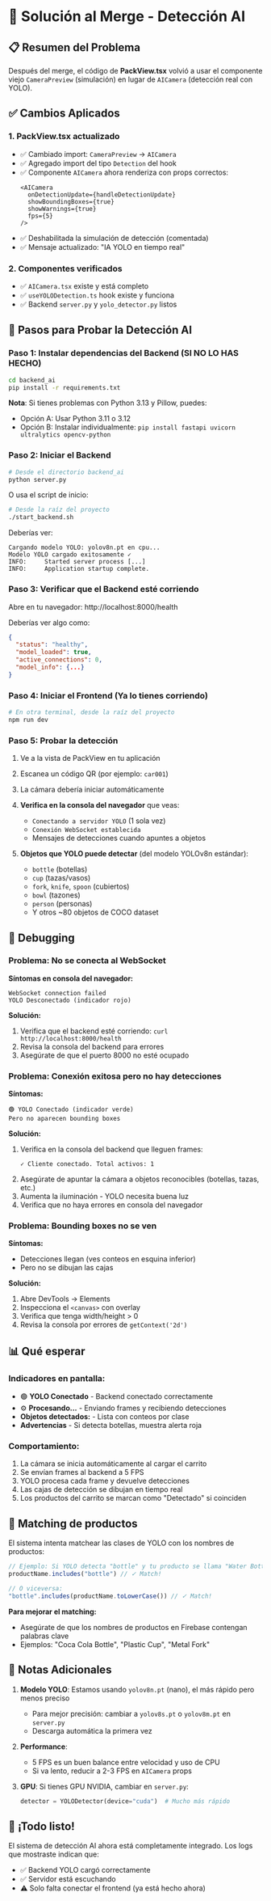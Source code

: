 # 🔧 Solución al Merge - Detección AI

## 📋 Resumen del Problema

Después del merge, el código de **PackView.tsx** volvió a usar el componente viejo `CameraPreview` (simulación) en lugar de `AICamera` (detección real con YOLO).

## ✅ Cambios Aplicados

### 1. **PackView.tsx actualizado**
- ✅ Cambiado import: `CameraPreview` → `AICamera`
- ✅ Agregado import del tipo `Detection` del hook
- ✅ Componente `AICamera` ahora renderiza con props correctos:
  ```tsx
  <AICamera 
    onDetectionUpdate={handleDetectionUpdate}
    showBoundingBoxes={true}
    showWarnings={true}
    fps={5}
  />
  ```
- ✅ Deshabilitada la simulación de detección (comentada)
- ✅ Mensaje actualizado: "IA YOLO en tiempo real"

### 2. **Componentes verificados**
- ✅ `AICamera.tsx` existe y está completo
- ✅ `useYOLODetection.ts` hook existe y funciona
- ✅ Backend `server.py` y `yolo_detector.py` listos

## 🚀 Pasos para Probar la Detección AI

### Paso 1: Instalar dependencias del Backend (SI NO LO HAS HECHO)

```bash
cd backend_ai
pip install -r requirements.txt
```

**Nota**: Si tienes problemas con Python 3.13 y Pillow, puedes:
- Opción A: Usar Python 3.11 o 3.12
- Opción B: Instalar individualmente: `pip install fastapi uvicorn ultralytics opencv-python`

### Paso 2: Iniciar el Backend

```bash
# Desde el directorio backend_ai
python server.py
```

O usa el script de inicio:
```bash
# Desde la raíz del proyecto
./start_backend.sh
```

Deberías ver:
```
Cargando modelo YOLO: yolov8n.pt en cpu...
Modelo YOLO cargado exitosamente ✓
INFO:     Started server process [...]
INFO:     Application startup complete.
```

### Paso 3: Verificar que el Backend esté corriendo

Abre en tu navegador: http://localhost:8000/health

Deberías ver algo como:
```json
{
  "status": "healthy",
  "model_loaded": true,
  "active_connections": 0,
  "model_info": {...}
}
```

### Paso 4: Iniciar el Frontend (Ya lo tienes corriendo)

```bash
# En otra terminal, desde la raíz del proyecto
npm run dev
```

### Paso 5: Probar la detección

1. Ve a la vista de PackView en tu aplicación
2. Escanea un código QR (por ejemplo: `car001`)
3. La cámara debería iniciar automáticamente
4. **Verifica en la consola del navegador** que veas:
   - `Conectando a servidor YOLO` (1 sola vez)
   - `Conexión WebSocket establecida`
   - Mensajes de detecciones cuando apuntes a objetos

5. **Objetos que YOLO puede detectar** (del modelo YOLOv8n estándar):
   - `bottle` (botellas)
   - `cup` (tazas/vasos)
   - `fork`, `knife`, `spoon` (cubiertos)
   - `bowl` (tazones)
   - `person` (personas)
   - Y otros ~80 objetos de COCO dataset

## 🐛 Debugging

### Problema: No se conecta al WebSocket

**Síntomas en consola del navegador:**
```
WebSocket connection failed
YOLO Desconectado (indicador rojo)
```

**Solución:**
1. Verifica que el backend esté corriendo: `curl http://localhost:8000/health`
2. Revisa la consola del backend para errores
3. Asegúrate de que el puerto 8000 no esté ocupado

### Problema: Conexión exitosa pero no hay detecciones

**Síntomas:**
```
🟢 YOLO Conectado (indicador verde)
Pero no aparecen bounding boxes
```

**Solución:**
1. Verifica en la consola del backend que lleguen frames:
   ```
   ✓ Cliente conectado. Total activos: 1
   ```
2. Asegúrate de apuntar la cámara a objetos reconocibles (botellas, tazas, etc.)
3. Aumenta la iluminación - YOLO necesita buena luz
4. Verifica que no haya errores en consola del navegador

### Problema: Bounding boxes no se ven

**Síntomas:**
- Detecciones llegan (ves conteos en esquina inferior)
- Pero no se dibujan las cajas

**Solución:**
1. Abre DevTools → Elements
2. Inspecciona el `<canvas>` con overlay
3. Verifica que tenga width/height > 0
4. Revisa la consola por errores de `getContext('2d')`

## 📊 Qué esperar

### Indicadores en pantalla:
- 🟢 **YOLO Conectado** - Backend conectado correctamente
- ⚙️ **Procesando...** - Enviando frames y recibiendo detecciones
- **Objetos detectados:** - Lista con conteos por clase
- **Advertencias** - Si detecta botellas, muestra alerta roja

### Comportamiento:
1. La cámara se inicia automáticamente al cargar el carrito
2. Se envían frames al backend a 5 FPS
3. YOLO procesa cada frame y devuelve detecciones
4. Las cajas de detección se dibujan en tiempo real
5. Los productos del carrito se marcan como "Detectado" si coinciden

## 🎯 Matching de productos

El sistema intenta matchear las clases de YOLO con los nombres de productos:

```typescript
// Ejemplo: Si YOLO detecta "bottle" y tu producto se llama "Water Bottle"
productName.includes("bottle") // ✓ Match!

// O viceversa:
"bottle".includes(productName.toLowerCase()) // ✓ Match!
```

**Para mejorar el matching:**
- Asegúrate de que los nombres de productos en Firebase contengan palabras clave
- Ejemplos: "Coca Cola Bottle", "Plastic Cup", "Metal Fork"

## 📝 Notas Adicionales

1. **Modelo YOLO**: Estamos usando `yolov8n.pt` (nano), el más rápido pero menos preciso
   - Para mejor precisión: cambiar a `yolov8s.pt` o `yolov8m.pt` en `server.py`
   - Descarga automática la primera vez

2. **Performance**: 
   - 5 FPS es un buen balance entre velocidad y uso de CPU
   - Si va lento, reducir a 2-3 FPS en `AICamera` props

3. **GPU**: Si tienes GPU NVIDIA, cambiar en `server.py`:
   ```python
   detector = YOLODetector(device="cuda")  # Mucho más rápido
   ```

## 🎉 ¡Todo listo!

El sistema de detección AI ahora está completamente integrado. Los logs que mostraste indican que:
- ✅ Backend YOLO cargó correctamente
- ✅ Servidor está escuchando
- ⚠️ Solo falta conectar el frontend (ya está hecho ahora)
